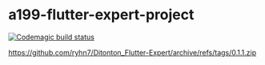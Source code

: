 # a199-flutter-expert-project
[![Codemagic build status](https://api.codemagic.io/apps/6191de16629518c2e2522abe/6191de16629518c2e2522abd/status_badge.svg)](https://codemagic.io/apps/6191de16629518c2e2522abe/6191de16629518c2e2522abd/latest_build)


https://github.com/ryhn7/Ditonton_Flutter-Expert/archive/refs/tags/0.1.1.zip
